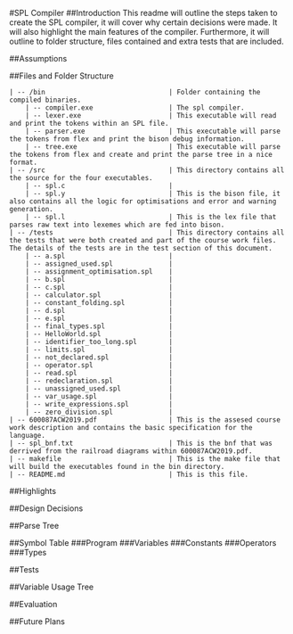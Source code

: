 #SPL Compiler
##Introduction
This readme will outline the steps taken to create the SPL compiler, it will cover why certain decisions were made. It will also highlight the main features of the compiler. Furthermore, it will outline to folder structure, files contained and extra tests that are included.

##Assumptions

##Files and Folder Structure
```
| -- /bin                               | Folder containing the compiled binaries.
    | -- compiler.exe                   | The spl compiler.
    | -- lexer.exe                      | This executable will read and print the tokens within an SPL file.
    | -- parser.exe                     | This executable will parse the tokens from flex and print the bison debug information.
    | -- tree.exe                       | This executable will parse the tokens from flex and create and print the parse tree in a nice format.
| -- /src                               | This directory contains all the source for the four executables.
    | -- spl.c                          |
    | -- spl.y                          | This is the bison file, it also contains all the logic for optimisations and error and warning generation.
    | -- spl.l                          | This is the lex file that parses raw text into lexemes which are fed into bison.
| -- /tests                             | This directory contains all the tests that were both created and part of the course work files. The details of the tests are in the test section of this document.
    | -- a.spl                          |
    | -- assigned_used.spl              |
    | -- assignment_optimisation.spl    |
    | -- b.spl                          |
    | -- c.spl                          |
    | -- calculator.spl                 |
    | -- constant_folding.spl           |
    | -- d.spl                          |
    | -- e.spl                          |
    | -- final_types.spl                |
    | -- HelloWorld.spl                 |
    | -- identifier_too_long.spl        |
    | -- limits.spl                     |
    | -- not_declared.spl               |
    | -- operator.spl                   |
    | -- read.spl                       |
    | -- redeclaration.spl              |
    | -- unassigned_used.spl            |
    | -- var_usage.spl                  |
    | -- write_expressions.spl          |
    | -- zero_division.spl              |
| -- 600087ACW2019.pdf                  | This is the assesed course work description and contains the basic specification for the language.
| -- spl_bnf.txt                        | This is the bnf that was derrived from the railroad diagrams within 600087ACW2019.pdf.
| -- makefile                           | This is the make file that will build the executables found in the bin directory.
| -- README.md                          | This is this file.
```

##Highlights

##Design Decisions

##Parse Tree

##Symbol Table
###Program
###Variables
###Constants
###Operators
###Types

##Tests

##Variable Usage Tree

##Evaluation

##Future Plans